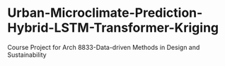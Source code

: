 # Urban-Microclimate-Prediction-Hybrid-LSTM-Transformer-Kriging
Course Project for Arch 8833-Data-driven Methods in Design and Sustainability
